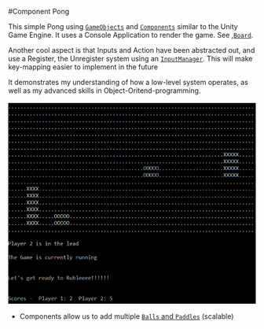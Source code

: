 #Component Pong

This simple Pong using <a href="https://github.com/poppgames/Component-Pong/blob/master/ConsoleApp1/Pong/GameObjects/GameObject.cs"><code>GameObjects</code></a> and <a href="https://github.com/poppgames/Component-Pong/blob/master/ConsoleApp1/Pong/Components/Component.cs"><code>Components</code></a> similar to the Unity Game Engine. It uses a Console Application to render the game. See ,<a href="https://github.com/poppgames/Component-Pong/blob/master/ConsoleApp1/Pong/GameObjects/Board.cs"><code>Board</code></a>. 

Another cool aspect is that Inputs and Action have been abstracted out, and use a Register, the Unregister system using an <a href="https://github.com/poppgames/Component-Pong/blob/master/ConsoleApp1/Pong/Input/InputHelper.cs"><code>InputManager</code></a>. This will make key-mapping easier to implement in the future

It demonstrates my understanding of how a low-level system operates, as well as my advanced skills in Object-Oritend-programming.

![Alt text](/ConsoleApp1/Screenshot.PNG?raw=true "In Game Screenshot")
- Components allow us to add multiple <a href="https://github.com/poppgames/Component-Pong/blob/master/ConsoleApp1/Pong/Pong.cs"><code>Balls</code> and <code>Paddles</code></a> (scalable)
